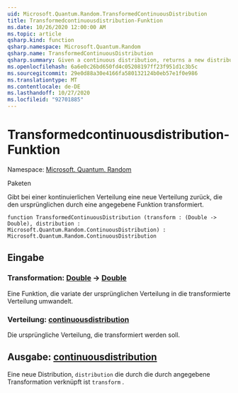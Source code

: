 ```yaml
---
uid: Microsoft.Quantum.Random.TransformedContinuousDistribution
title: Transformedcontinuousdistribution-Funktion
ms.date: 10/26/2020 12:00:00 AM
ms.topic: article
qsharp.kind: function
qsharp.namespace: Microsoft.Quantum.Random
qsharp.name: TransformedContinuousDistribution
qsharp.summary: Given a continuous distribution, returns a new distribution that transforms the original by a given function.
ms.openlocfilehash: 6a6e0c26bd650fd4c05208197ff23f951d1c3b5c
ms.sourcegitcommit: 29e0d88a30e4166fa580132124b0eb57e1f0e986
ms.translationtype: MT
ms.contentlocale: de-DE
ms.lasthandoff: 10/27/2020
ms.locfileid: "92701885"
---
```

# <a name="transformedcontinuousdistribution-function"></a>Transformedcontinuousdistribution-Funktion

Namespace: [Microsoft. Quantum. Random](xref:Microsoft.Quantum.Random)

Paketen [](https://nuget.org/packages/)


Gibt bei einer kontinuierlichen Verteilung eine neue Verteilung zurück, die den ursprünglichen durch eine angegebene Funktion transformiert.

```qsharp
function TransformedContinuousDistribution (transform : (Double -> Double), distribution : Microsoft.Quantum.Random.ContinuousDistribution) : Microsoft.Quantum.Random.ContinuousDistribution
```


## <a name="input"></a>Eingabe

### <a name="transform--double---double"></a>Transformation: [Double](xref:microsoft.quantum.lang-ref.double) -> [Double](xref:microsoft.quantum.lang-ref.double)

Eine Funktion, die variate der ursprünglichen Verteilung in die transformierte Verteilung umwandelt.


### <a name="distribution--continuousdistribution"></a>Verteilung: [continuousdistribution](xref:Microsoft.Quantum.Random.ContinuousDistribution)

Die ursprüngliche Verteilung, die transformiert werden soll.



## <a name="output--continuousdistribution"></a>Ausgabe: [continuousdistribution](xref:Microsoft.Quantum.Random.ContinuousDistribution)

Eine neue Distribution, `distribution` die durch die durch angegebene Transformation verknüpft ist `transform` .